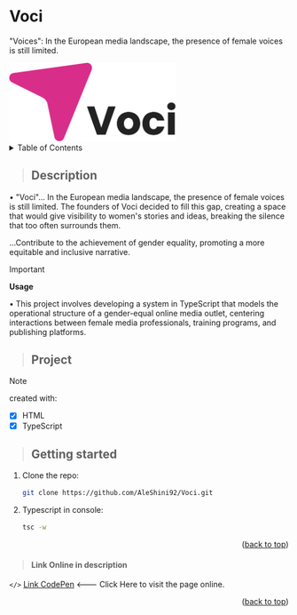 # Voci
<a id="readme-top"></a>
"Voices":  In the European media landscape, the presence of female voices is still limited.

<!-- PROJECT LOGO -->
<div>
   <img src="src/img/voci.png" alt="logo Voci" title="logo BLOG Voci" width="300">
</div>

<!-- TABLE OF CONTENTS -->
<details>
  <summary top="10px">Table of Contents</summary>
   <ol>
      <li>
         <a href="#description">Description</a>
      </li>
      <li>
         <a href="#project">About The Project</a>
      </li>
      <li>
         <a href="#getting-started">Get Started</a>
      </li>
      <li>
         <a href="#link-Online-in-description">Link Online</a>
      </li>
   </ol>
</details>

> ## **Description**

• "Voci"... In the European media landscape, the presence of female voices is still limited. 
The founders of Voci decided to fill this gap, creating a space that would give visibility to women's stories and ideas, breaking the silence that too often surrounds them.

...Contribute to the achievement of gender equality, promoting a more equitable and inclusive narrative.


> [!important]
> **Usage**

• This project involves developing a system in TypeScript that models the operational structure of a gender-equal online media outlet, centering interactions between female media professionals, training programs, and publishing platforms.

> ## **Project**

> [!NOTE]
> created with:

- [x] HTML
- [x] TypeScript

<!-- GETTING STARTED -->
> ## **Getting started**

1. Clone the repo:
   ```sh
   git clone https://github.com/AleShini92/Voci.git
   ```
2. Typescript in console:
   ```sh
   tsc -w
   ```
<p align="right">(<a href="#readme-top">back to top</a>)</p>

<!-- LINK IN DESCRIPTION -->
> #### **Link Online in description**

`</>` [Link CodePen](https://codepen.io/AleShini92/pen/emmYxeZ) <--- Click Here to visit the page online.
<p align="right">(<a href="#readme-top">back to top</a>)</p>
